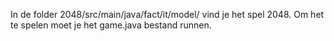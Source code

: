 In de folder 2048/src/main/java/fact/it/model/ vind je het spel 2048.
Om het te spelen moet je het game.java bestand runnen.

